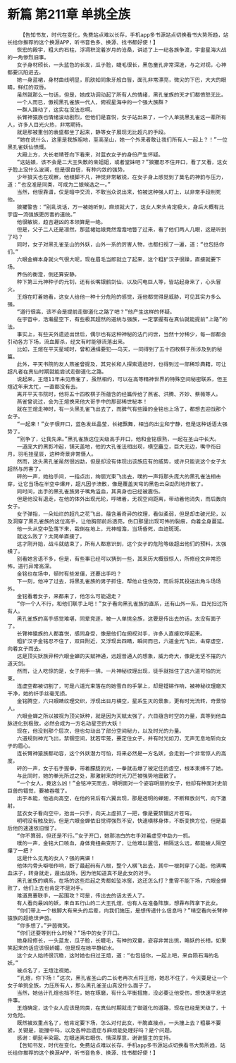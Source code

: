 # 新篇 第211章 单挑全族
        【告知书友，时代在变化，免费站点难以长存，手机app多书源站点切换看书大势所趋，站长给你推荐的这个换源APP，听书音色多、换源、找书都好使！】
       恢宏的殿宇，粗大的石柱，浮凋积淀着岁月的沧桑，讲述了上一纪各族争渡，宇宙星海大战的一角惨烈旧事。
       女子身材颀长，一头蓝色的长发，瓜子脸，睫毛很长，黑色童孔非常深邃，与之对视，心神都要沉陷进去。
       她一身蓝裙，身材曲线明显，肌肤如同象牙般白皙，面孔非常漂亮，微尖的下巴，大大的眼睛，鲜红的双唇。
       虽然就那么一句话，但是，她成功调动起了所有人的情绪，黑孔雀族的天才们都愤怒无比。
       一个人而已，傲视黑孔雀族一代人，俯视星海中的一个强大族群？
       一群人躁动了，这实在没法忍啊。
       长臂神猿族也情绪波动剧烈，但他们是喜悦，女子站出来了，一个人单挑黑孔雀这一辈所有人，许多人目光火热，非常期待。
       就是那被重创的袁盛都坐了起来，静等女子展现无比超凡的手段。
       “她在说什么，这里是我族祖地，至高圣山，她一个外来者敢让我们所有人一起上？！”一位黑孔雀妖仙愤慨。
       大殿上方，大长老晴苍向下看来，对蓝衣女子的身份产生怀疑。
       “这姑娘，该不会是二大王失散的亲姐姐，或者堂妹吧？”狼獾忍不住开口，看了又看，这女子脸上没什么波澜，但是很自信，有种内敛的强势。
       少年狼天也在观察，他根脚不凡，神觉非常敏锐，在女子身上感觉到了莫名的神韵与压力，道：“也没准是同类，可成为二娘候选之一。”
       当然，他很靠谱，仅是暗中交流，不敢当众说出来，怕被这种强人盯上，以非常手段削死他。
       狼獾警告：“别乱说话，万一被她听到，麻烦就大了，这女人来头肯定极大，身后大概有比宇宙一流强族更厉害的道统。”
       他很敏锐，趋吉避凶的本领算是一绝。
       但是，父子二人还是凛然，那蓝裙姑娘竟然澹澹地瞥了过来，看了他们两人几眼，这是听到了吗？
       同时，女子对黑孔雀圣山的外妖，山外一系的厉害人物，也都扫视了一遍，道：“也包括你们。”
       六眼金蝉本身就火气很大呢，现在眉毛当即就立了起来，这个粗犷汉子很躁，直接就要下场。
       养伤的衡澄，倒还算安静。
       种下第三元神种子的元钊，还有长嘴银鹤剑仙，以及闪电巨人等，皆站起身来了，心头冒火。
       王煊在盯着她看，这女人给他一种十分危险的感觉，连他都觉得是威胁，可见其实力多么强。
       “道行很高，该不会是提前走御道化之路了吧？”他产生这样的怀疑。
       在宇宙中，浩瀚星空下，有些极其超然的道统与强族，一定掌握有在真仙就能提前“上路”的法。
       事实上，有些天外遗迹出世后，偶尔也有这种神秘的法门问世，当然十分稀少，每一部都会引动各方下场，流血厮杀，经文有时能够流落出来。
       比如，王煊在平天星域时，曾和通缉要犯——乌天，一同得到了五十四枚棋子所涉及到的秘篇。
       此外，平天书院的友人燕雀曾提及，其兄长和人探索遗迹时，也得到过一部稀珍典籍，可让超凡者在真仙时期就能尝试走御道化之路。
       说起来，王煊11年未见燕雀了，虽然相约，可以在高等精神世界的特殊空间秘密联系，但王煊近年来太忙，一直都没有去。
       离开平天书院时，他将五十四枚棋子所蕴含的经篇传给了燕雀、洪腾、齐妙、蔡薇等人。
       燕雀曾说过，会为王煊换来他大哥手中的那部稀世秘本！
       就在王煊走神时，有一头黑孔雀飞出去了，而脾气有些躁的金铭也上场了，都想去迎战那个女子。
       “一起来！”女子很开口，蓝色发丝晶莹，长裙飘舞，相当的出尘和宁静，但是这种话语太强势了。
       “别争了，让我先来。”黑孔雀族这位天级高手开口，他和金铭很熟，一起在圣山中长大。
       一道庞大的黑影冲起，铺天盖地，他的大孔雀法相出现，横空矗立，巨大无边，嘴中衔日月，羽毛挂星辰，这种奇景非常慑人。
       然而，这头黑孔雀虽然很凶勐，但是却没有体现出该族应有的威势，或许只能说这个女子太超然与厉害了。
       砰的一声，她抬手间，一指点出，绚丽光束飞出去，噗的一声将那头庞大的黑孔雀法相击穿，让它当场在半空中爆开，超凡因子溃散，像是覆盖天穹的黑色云朵勐烈地炸散了。
       同时间，出手的黑孔雀族男子嘴角溢血，其真身也已经被震伤。
       但是他没有退走，在他的体外出现光轮，呼啸着，无视空间距离，带动着他消失，而后轰向女子。
       女子弹指，一朵灿烂的超凡之花飞出，蕴含着奇异的纹理，看似柔弱，但是却击破光轮，以及洞穿了黑孔雀族的这位高手，让他胸部前后透亮，伤口那里出现可怖的裂痕，向着全身蔓延。
       他一头从空中坠落下来，栽倒在地上，元神暗澹，当场昏死，血迹斑斑。
       就这么败了？太简单直接了。
       这才刚开始，战斗就结束了，所有人都意识到，这个女子的危险等级超出他们的预料，太强横了。
       别看她言语不多，但是，有些事已经可以猜到一些，其来历大概很惊人，所修经文非常恐怖，道行异常高深。
       金铭也在场中，顿时有些发僵，还要出手吗？
       下一刻，他冲了过去，将黑孔雀族的男子抓住，帮他止住伤势，而后将其投送出角斗场场外。
       金铭看着女子，来都来了，他怎么可能退走？
       “你一个人不行，和他们联手上吧！”女子看向黑孔雀族的直系，还有山外一系，目光扫过所有人。
       黑孔雀族的高手感觉难堪，同辈竞逐，被一人单挑全族，这要是传出去的话，太没有面子了。
       长臂神猿族的人都喜悦，感同身受，像是他们在俯视对手，许多人直接欢呼起来。
       粗犷汉子金铭忍不住了，双目附近，又浮现出四睛，瞬间而已，六道金光飞出，击穿虚空，向着女子而去。
       这是顶尖妖族异种六眼金蝉的天赋神通，远超普通人的想象，威力奇大，像是无坚不摧的六道天剑。
       然而，让人吃惊的是，女子用手一拂，一片神秘纹理出现，徒手就挡住了这六道可怕的光束。
       连虚空都被切割了，可是六道光束落在的她雪白的手掌上，却是铿锵作响，被神秘纹理磨灭干净，她的纤手丝毫无损。
       金铭腾空，六只眼睛纹理交织，浮现出日月横空，星系生灭的景象，更有时光流转，奇景惊人。
       六眼金蝉之所以被视为顶尖妖种，就是因为天赋太强了，六目蕴含时空的力量，真等到他血脉进化到极致，必然会成为一方名动星空的大妖！
       现在，他没到那个层次，但也勾动出了部分空间秘力，以及时光的力量。
       六道规则神光飞出，禁锢空间，犹若牢笼，要定住女子，并有时光如刀，无声无息地斩向女子的眉心。
       连长臂神猿族都动容，这个外妖潜力可怕，将来必然是一方名妖，会走到一个非常惊人的高度。
       砰的一声，女子右手握拳，带着朦胧的光，一拳就击爆了被定住的虚空，根本束缚不了她。
       与此同时，她的拳光所过之处，那激射来的时光刀芒被强势地震散了。
       “一个女人，竟这么凶！”金铭冲天而去，明明面对一个姿容明丽的女子，他却有种面对史前巨兽的错觉，要被吞噬了。
       出于本能，他逃向高空，在他的背后有六翼出现，那是透明的蝉翅，不断释放剑气，向下激射。
       蓝衣女子看向空中，抬出一只手，向天上虚抓了一把，像是要禁锢这片苍穹。
       明明没有触及到，但是六眼金蝉依旧觉得强烈不安，快速横移身体，不断变换方位，但是最后他的速速依旧慢了。
       “你不算弱，但还是不行。”女子开口，她那洁白的右手对着虚空中勐力一抓。
       噗的一声，金铭大口咳血，身体竟扭曲变形了，让他难以置信，相隔这么远，都能被人隔空攥了一把？
       这是什么见鬼的女人？强的离谱！
       他体内骨头噼啪作响，断了最起码有八根，整个人横飞出去，其中一根刺穿了心脏。他满嘴血沫子，转身就走，遁出战场，因为他知道真不是此女的对手。
       黑孔雀族的嫡系，在场的这些后起之秀都如坠冰窖，这还怎么打？重霄不能下场，六眼金蝉败了，他们上去也肯定不是对手。
       难道真要联手，一起围攻？可是，传出去的话太丢人了。
       有人看向最凶的妖，来自五行山的二大王孔煊，也有人在准备阵旗，想靠布阵拿下此女。
       “你们带上一个根脚大有来头的后辈，向我们施压，是想传递什么信息吗？”晴空看向长臂神猿族的超绝世尹茵。
       “你多想了。”尹茵微笑。
       “你们还要等到什么时候？”场中的女子开口。
       她身段修长，一头蓝发，瓜子脸，长睫毛，有神的双童，姿容非常出挑，略妖的长相，如果笑起来的话应该很娇媚，但是现在她平静如水。
       这个女人始终很沉稳，这时她也扫过王煊，道：“也包括你，一起上吧，来自陨石海的名妖。”
       被点名了，王煊注视她。
       “孔煊，你下场！”这次，黑孔雀圣山的二长老再次点将王煊，她忍不住了，今天要是让一个女子单挑全族，力压所有人，那么黑孔雀圣山真没什么面子了。
       当然，她估计孔煊也挡不住，她在琢磨，有什么平衡措施，没必要让他受伤，想快速平息这件事。
       王煊确定，这个女人应该是同类，在真仙时期就走了御道化的道路，现在已经是天级了，十分危险。
       既然被双重点名了，他肯定要下场，怎么对付此女，干脆直接点，一头撞上去？粗暴不要紧，关键是，能撞中吗，以及各种后遗症与麻烦能处理好吗？是个问题。
       感谢：朝髭半染霜、左眼迷离右眼伤、情深厚意，谢谢盟主的支持。
       【告知书友，时代在变化，免费站点难以长存，手机app多书源站点切换看书大势所趋，站长给你推荐的这个换源APP，听书音色多、换源、找书都好使！】